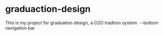# graduaction-design
This is my project for graduation design, a O2O tradtion system.
--bottom navigation bar
